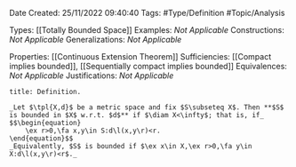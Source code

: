 <div class="topSpace"></div>

Date Created: 25/11/2022 09:40:40
Tags: #Type/Definition #Topic/Analysis

Types: [[Totally Bounded Space]]
Examples: _Not Applicable_
Constructions: _Not Applicable_
Generalizations: _Not Applicable_

Properties: [[Continuous Extension Theorem]]
Sufficiencies: [[Compact implies bounded]], [[Sequentially compact implies bounded]]
Equivalences: _Not Applicable_
Justifications: _Not Applicable_

``` ad-Definition
title: Definition.

_Let $\tpl{X,d}$ be a metric space and fix $S\subseteq X$. Then **$S$ is bounded in $X$ w.r.t. $d$** if $\diam X<\infty$; that is, if_
$$\begin{equation}
    \ex r>0,\fa x,y\in S:d\l(x,y\r)<r.
\end{equation}$$
_Equivalently, $S$ is bounded if $\ex x\in X,\ex r>0,\fa y\in X:d\l(x,y\r)<r$._

```
